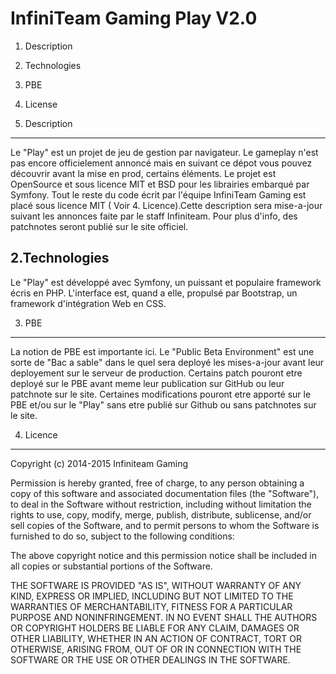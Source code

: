 InfiniTeam Gaming Play V2.0
===========================

1. Description
2. Technologies
3. PBE
4. License


1. Description
--------------

Le "Play" est un projet de jeu de gestion par navigateur. Le gameplay n'est pas encore officielement annoncé mais en suivant ce dépot vous pouvez découvrir avant la mise en prod, certains éléments.
Le projet est OpenSource et sous licence MIT et BSD pour les librairies embarqué par Symfony. Tout le reste du code écrit par l'équipe InfiniTeam Gaming est placé sous licence MIT ( Voir 4. Licence).Cette description sera mise-a-jour suivant les annonces faite par le staff Infiniteam. Pour plus d'info, des patchnotes seront publié sur le site officiel.

2.Technologies
--------------

Le "Play" est développé avec Symfony, un puissant et populaire framework écris en PHP. L'interface est, quand a elle, propulsé par Bootstrap, un framework d'intégration Web en CSS.

3. PBE
------

La notion de PBE est importante ici. Le "Public Beta Environment" est une sorte de "Bac a sable" dans le quel sera deployé les mises-a-jour avant leur deployement sur le serveur de production.
Certains patch pouront etre deployé sur le PBE avant meme leur publication sur GitHub ou leur patchnote sur le site.
Certaines modifications pouront etre apporté sur le PBE et/ou sur le "Play" sans etre publié sur Github ou sans patchnotes sur le site.

4. Licence
----------

Copyright (c) 2014-2015 Infiniteam Gaming

Permission is hereby granted, free of charge, to any person obtaining a copy of this software and associated documentation files (the "Software"), to deal in the Software without restriction, including without limitation the rights to use, copy, modify, merge, publish, distribute, sublicense, and/or sell copies of the Software, and to permit persons to whom the Software is furnished to do so, subject to the following conditions:

The above copyright notice and this permission notice shall be included in all copies or substantial portions of the Software.

THE SOFTWARE IS PROVIDED "AS IS", WITHOUT WARRANTY OF ANY KIND, EXPRESS OR IMPLIED, INCLUDING BUT NOT LIMITED TO THE WARRANTIES OF MERCHANTABILITY, FITNESS FOR A PARTICULAR PURPOSE AND NONINFRINGEMENT. IN NO EVENT SHALL THE AUTHORS OR COPYRIGHT HOLDERS BE LIABLE FOR ANY CLAIM, DAMAGES OR OTHER LIABILITY, WHETHER IN AN ACTION OF CONTRACT, TORT OR OTHERWISE, ARISING FROM, OUT OF OR IN CONNECTION WITH THE SOFTWARE OR THE USE OR OTHER DEALINGS IN THE SOFTWARE.

 